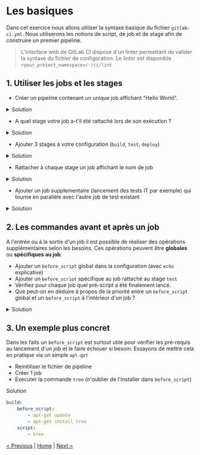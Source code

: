 # Les basiques

Dans cet exercice nous allons utiliser la syntaxe basique du fichier `gitlab-ci.yml`.
Nous utiliserons les notions de script, de job et de stage afin de construire un premier pipeline.

> L'interface web de GitLab CI dispose d'un linter permettant de valider la syntaxe du fichier de configuration. 
> Le linter est disponible `<your_project_namespace>/-/ci/lint`
 
## 1. Utiliser les jobs et les stages
    
* Créer un pipeline contenant un unique job affichant "Hello World".
<details><summary>Solution</summary>
<p>

```yaml
myJob:
  script:
    - echo "Hello World"
```

</p>
</details>
 
* A quel stage votre job a-t'il été rattaché lors de son exécution ?

<details><summary>Solution</summary>
<p>

Le stage par defaut est `test`

</p>
</details>
 
* Ajouter 3 stages à votre configuration (`build`, `test`, `deploy`)

<details><summary>Solution</summary>
<p>

```yaml
stages:
  - build
  - test
  - deploy
```

</p>
</details>

* Rattacher à chaque stage un job affichant le nom de job

<details><summary>Solution</summary>
<p>

```yaml
stages:
  - build
  - test
  - deploy

myBuildJob:
  stage: build
  script:
    - echo "Running the build script"

myTestJob:
  stage: test
  script:
    - echo "Running the test script"

myDeployJob:
  stage: deploy
  script:
    - echo "Running the deploy script"
```

</p>
</details>

* Ajouter un job supplementaire (lancement des tests IT par exemple) qui tourne en parallèle avec l'autre job de test existant

<details><summary>Solution</summary>
<p>

```yaml
stages:
  - build
  - test
  - deploy

myBuildJob:
  stage: build
  script:
    - echo "Running the build script"

myTestJob:
  stage: test
  script:
    - echo "Running the test script"

myTestItJob:
  stage: test
  script:
    - echo "Running the test script"

myDeployJob:
  stage: deploy
  script:
    - echo "Running the deploy script"
```

<p>
<img src="two-test-jobs.png" height="200">
</p> 


</p>
</details>

## 2. Les commandes avant et après un job

A l'entrée ou à la sortie d'un job il est possible de réaliser des opérations supplémentaires selon les besoins.
Ces opérations peuvent être **globales** ou **spécifiques au job**.

* Ajouter un `before_script` global dans la configuration (avec `echo` explicative)
* Ajouter un `before_script` spécifique au job rattaché au stage `test`
* Vérifiez pour chaque job quel pré-script a été finalement lancé.
* Que peut-on en déduire à propos de la priorité entre un `before_script` global et un `before_script` à l'intérieur d'un job ?

<details>
<summary>Solution</summary>
<p>

```yaml
stages:
  - build
  - test
  - deploy

before_script:
  - echo "Running the default before script"

myBuildJob:
  stage: build
  script:
    - echo "Running the build script"

myTestJob:
  stage: test
  before_script:
    - echo "Running the before script for myTestJob" 
  script:
    - echo "Running the first test script"
    
myDeployJob:
  stage: deploy
  script:
    - echo "Running the deploy script"
```
</p>
</details>

## 3. Un exemple plus concret

Dans les faits un `before_script` est surtout utile pour vérifier les pré-requis au lancement d'un job et le faire échouer si besoin.
Essayons de mettre cela en pratique via un simple `apt-get`

* Reinitiliser le fichier de pipeline
* Créer 1 job
* Executer la commande `tree` (n'oublier de l'installer dans `before_script`)

<summary>Solution</summary>
<p>

```yaml
build:
    before_script:
        - apt-get update
        - apt-get install tree
    script:
        - tree
```
</p>
</details>


[< Previous](../exercice_0/README.md) | [Home](../README.md) | [Next >](../exercice_2/README.md)